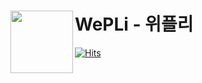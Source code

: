 # WePLi - 위플리 <a href="https://apps.apple.com/kr/app/%EC%8A%A4%ED%8A%B8%EB%A6%BF%EB%93%9C%EB%9E%8D-street-drop/id6450315928"><img src="https://raw.githubusercontent.com/WePLi-Test/WePLi-Resources/main/img/img_logo_small.png" align="left" width="100"></a>

[![Hits](https://hits.seeyoufarm.com/api/count/incr/badge.svg?url=https://github.com/dongx0915/WePLi-Android&count_bg=%2328DBE6&title_bg=%232D3540&icon=&icon_color=%23E7E7E7&title=hits&edge_flat=false)](https://hits.seeyoufarm.com)
